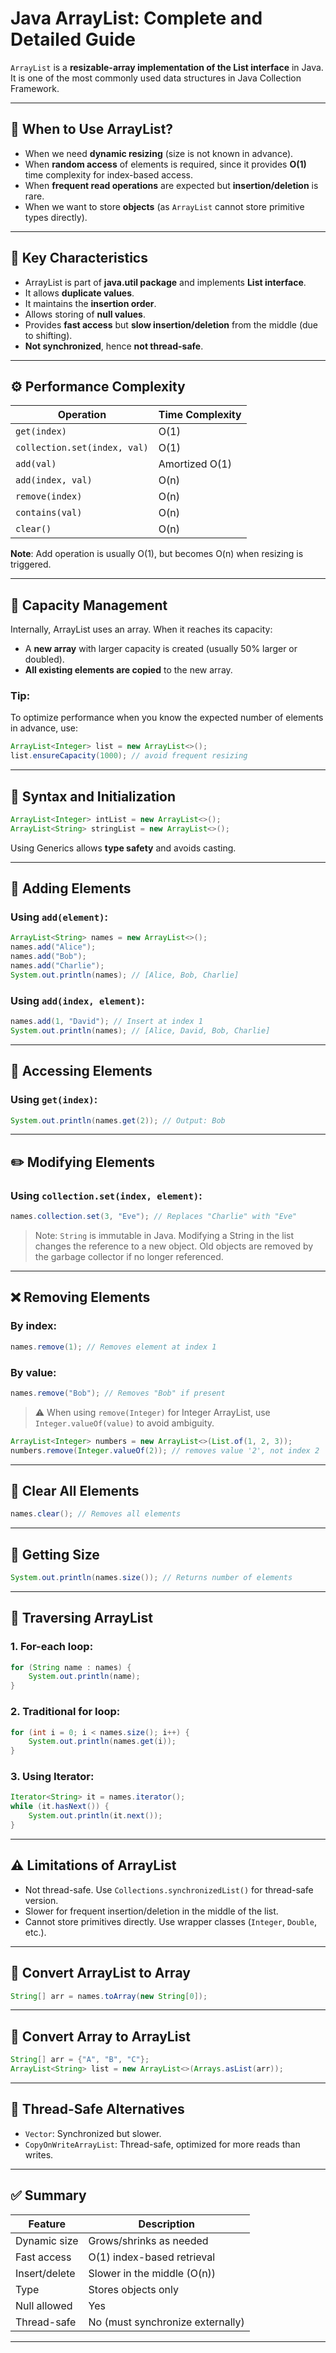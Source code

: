 
# Java ArrayList: Complete and Detailed Guide

`ArrayList` is a **resizable-array implementation of the List interface** in Java. It is one of the most commonly used data structures in Java Collection Framework.

---

## 📌 When to Use ArrayList?

- When we need **dynamic resizing** (size is not known in advance).
- When **random access** of elements is required, since it provides **O(1)** time complexity for index-based access.
- When **frequent read operations** are expected but **insertion/deletion** is rare.
- When we want to store **objects** (as `ArrayList` cannot store primitive types directly).

---

## 🧠 Key Characteristics

- ArrayList is part of **java.util package** and implements **List interface**.
- It allows **duplicate values**.
- It maintains the **insertion order**.
- Allows storing of **null values**.
- Provides **fast access** but **slow insertion/deletion** from the middle (due to shifting).
- **Not synchronized**, hence **not thread-safe**.

---

## ⚙️ Performance Complexity

| Operation        | Time Complexity |
|------------------|-----------------|
| `get(index)`     | O(1)            |
| `collection.set(index, val)`| O(1)            |
| `add(val)`       | Amortized O(1)  |
| `add(index, val)`| O(n)            |
| `remove(index)`  | O(n)            |
| `contains(val)`  | O(n)            |
| `clear()`        | O(n)            |

**Note**: Add operation is usually O(1), but becomes O(n) when resizing is triggered.

---

## 🚀 Capacity Management

Internally, ArrayList uses an array. When it reaches its capacity:

- A **new array** with larger capacity is created (usually 50% larger or doubled).
- **All existing elements are copied** to the new array.

### Tip:
To optimize performance when you know the expected number of elements in advance, use:

```java
ArrayList<Integer> list = new ArrayList<>();
list.ensureCapacity(1000); // avoid frequent resizing
```

---

## 🧪 Syntax and Initialization

```java
ArrayList<Integer> intList = new ArrayList<>();
ArrayList<String> stringList = new ArrayList<>();
```

Using Generics allows **type safety** and avoids casting.

---

## 📝 Adding Elements

### Using `add(element)`:

```java
ArrayList<String> names = new ArrayList<>();
names.add("Alice");
names.add("Bob");
names.add("Charlie");
System.out.println(names); // [Alice, Bob, Charlie]
```

### Using `add(index, element)`:

```java
names.add(1, "David"); // Insert at index 1
System.out.println(names); // [Alice, David, Bob, Charlie]
```

---

## 🔎 Accessing Elements

### Using `get(index)`:

```java
System.out.println(names.get(2)); // Output: Bob
```

---

## ✏️ Modifying Elements

### Using `collection.set(index, element)`:

```java
names.collection.set(3, "Eve"); // Replaces "Charlie" with "Eve"
```

> Note: `String` is immutable in Java. Modifying a String in the list changes the reference to a new object. Old objects are removed by the garbage collector if no longer referenced.

---

## ❌ Removing Elements

### By index:

```java
names.remove(1); // Removes element at index 1
```

### By value:

```java
names.remove("Bob"); // Removes "Bob" if present
```

> ⚠️ When using `remove(Integer)` for Integer ArrayList, use `Integer.valueOf(value)` to avoid ambiguity.

```java
ArrayList<Integer> numbers = new ArrayList<>(List.of(1, 2, 3));
numbers.remove(Integer.valueOf(2)); // removes value '2', not index 2
```

---

## 🧹 Clear All Elements

```java
names.clear(); // Removes all elements
```

---

## 📏 Getting Size

```java
System.out.println(names.size()); // Returns number of elements
```

---

## 🔁 Traversing ArrayList

### 1. For-each loop:

```java
for (String name : names) {
    System.out.println(name);
}
```

### 2. Traditional for loop:

```java
for (int i = 0; i < names.size(); i++) {
    System.out.println(names.get(i));
}
```

### 3. Using Iterator:

```java
Iterator<String> it = names.iterator();
while (it.hasNext()) {
    System.out.println(it.next());
}
```

---

## ⚠️ Limitations of ArrayList

- Not thread-safe. Use `Collections.synchronizedList()` for thread-safe version.
- Slower for frequent insertion/deletion in the middle of the list.
- Cannot store primitives directly. Use wrapper classes (`Integer`, `Double`, etc.).

---

## 🔄 Convert ArrayList to Array

```java
String[] arr = names.toArray(new String[0]);
```

---

## 🔄 Convert Array to ArrayList

```java
String[] arr = {"A", "B", "C"};
ArrayList<String> list = new ArrayList<>(Arrays.asList(arr));
```

---

## 🧵 Thread-Safe Alternatives

- `Vector`: Synchronized but slower.
- `CopyOnWriteArrayList`: Thread-safe, optimized for more reads than writes.

---

## ✅ Summary

| Feature           | Description                       |
|------------------|-----------------------------------|
| Dynamic size      | Grows/shrinks as needed           |
| Fast access       | O(1) index-based retrieval        |
| Insert/delete     | Slower in the middle (O(n))       |
| Type              | Stores objects only               |
| Null allowed      | Yes                               |
| Thread-safe       | No (must synchronize externally)  |

---

